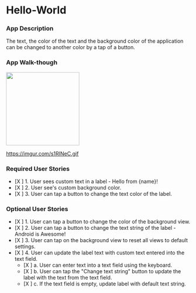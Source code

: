 # Hello-World

### App Description
The text, the color of the text and the background color of the application can be changed to another color by a tap of a button.

### App Walk-though

<img src="blob:https://imgur.com/4e1e892b-60a6-4570-99e3-acd83f7f22a1" width=200><br>

https://imgur.com/s1RINeC.gif

### Required User Stories
- [X ] 1. User sees custom text in a label - Hello from {name}!
- [X ] 2. User see's custom background color.
- [X ] 3. User can tap a button to change the text color of the label.

### Optional User Stories
- [X ] 1. User can tap a button to change the color of the background view.  
- [X ] 2. User can tap a button to change the text string of the label - Android is Awesome!  
- [X ] 3. User can tap on the background view to reset all views to default settings.  
- [X ] 4. User can update the label text with custom text entered into the text field.  
   - [X ] a. User can enter text into a text field using the keyboard.  
   - [X ] b. User can tap the "Change text string" button to update the label with the text from the text field.  
   - [X ] c. If the text field is empty, update label with default text string.  
